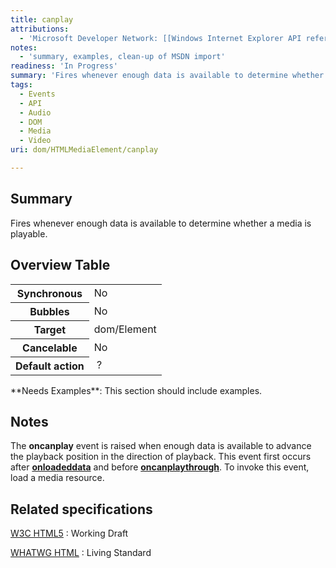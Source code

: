 ```yaml
---
title: canplay
attributions:
  - 'Microsoft Developer Network: [[Windows Internet Explorer API reference](http://msdn.microsoft.com/en-us/library/ie/hh828809%28v=vs.85%29.aspx) Article]'
notes:
  - 'summary, examples, clean-up of MSDN import'
readiness: 'In Progress'
summary: 'Fires whenever enough data is available to determine whether a media is playable.'
tags:
  - Events
  - API
  - Audio
  - DOM
  - Media
  - Video
uri: dom/HTMLMediaElement/canplay

---
```

## <span>Summary</span>

Fires whenever enough data is available to determine whether a media is playable.

## <span>Overview Table</span>

<table class="wikitable">
<tr>
<th>
Synchronous

</th>
<td>
No

</td>
</tr>
<tr>
<th>
Bubbles

</th>
<td>
No

</td>
</tr>
<tr>
<th>
Target

</th>
<td>
dom/Element

</td>
</tr>
<tr>
<th>
Cancelable

</th>
<td>
No

</td>
</tr>
<tr>
<th>
Default action

</th>
<td>
 ?

</td>
</tr>
</table>
**Needs Examples**: This section should include examples.

## <span>Notes</span>

The **oncanplay** event is raised when enough data is available to advance the playback position in the direction of playback. This event first occurs after [**onloadeddata**](/dom/Element/loadeddata) and before [**oncanplaythrough**](/dom/HTMLMediaElement/canplaythrough). To invoke this event, load a media resource.

## <span>Related specifications</span>

[W3C HTML5](http://www.w3.org/TR/html5/)
:   Working Draft

[WHATWG HTML](http://www.whatwg.org/specs/web-apps/current-work/multipage)
:   Living Standard
